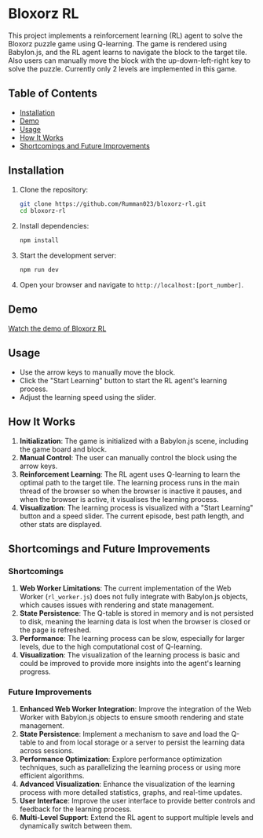 # Bloxorz RL

This project implements a reinforcement learning (RL) agent to solve the Bloxorz puzzle game using Q-learning. The game is rendered using Babylon.js, and the RL agent learns to navigate the block to the target tile. Also users can manually move the block with the up-down-left-right key to solve the puzzle. Currently only 2 levels are implemented in this game.

## Table of Contents


- [Installation](#installation)
- [Demo](#demo)
- [Usage](#usage)
- [How It Works](#how-it-works)
- [Shortcomings and Future Improvements](#shortcomings-and-future-improvements)

## Installation

1. Clone the repository:
    ```bash
    git clone https://github.com/Rumman023/bloxorz-rl.git
    cd bloxorz-rl
    ```

2. Install dependencies:
    ```bash
    npm install
    ```

3. Start the development server:
    ```bash
    npm run dev
    ```

4. Open your browser and navigate to `http://localhost:[port_number]`.

## Demo

[Watch the demo of Bloxorz RL](https://youtu.be/lmjoqOy7Xzs)


## Usage

- Use the arrow keys to manually move the block.
- Click the "Start Learning" button to start the RL agent's learning process.
- Adjust the learning speed using the slider.



## How It Works

1. **Initialization**: The game is initialized with a Babylon.js scene, including the game board and block.
2. **Manual Control**: The user can manually control the block using the arrow keys.
3. **Reinforcement Learning**: The RL agent uses Q-learning to learn the optimal path to the target tile. The learning process runs in the main thread of the browser so when the browser is inactive it pauses, and when the browser is active, it visualises the learning process.
4. **Visualization**: The learning process is visualized with a "Start Learning" button and a speed slider. The current episode, best path length, and other stats are displayed.

## Shortcomings and Future Improvements

### Shortcomings

1. **Web Worker Limitations**: The current implementation of the Web Worker (`rl_worker.js`) does not fully integrate with Babylon.js objects, which causes issues with rendering and state management.
2. **State Persistence**: The Q-table is stored in memory and is not persisted to disk, meaning the learning data is lost when the browser is closed or the page is refreshed.
3. **Performance**: The learning process can be slow, especially for larger levels, due to the high computational cost of Q-learning.
4. **Visualization**: The visualization of the learning process is basic and could be improved to provide more insights into the agent's learning progress.

### Future Improvements

1. **Enhanced Web Worker Integration**: Improve the integration of the Web Worker with Babylon.js objects to ensure smooth rendering and state management.
2. **State Persistence**: Implement a mechanism to save and load the Q-table to and from local storage or a server to persist the learning data across sessions.
3. **Performance Optimization**: Explore performance optimization techniques, such as parallelizing the learning process or using more efficient algorithms.
4. **Advanced Visualization**: Enhance the visualization of the learning process with more detailed statistics, graphs, and real-time updates.
5. **User Interface**: Improve the user interface to provide better controls and feedback for the learning process.
6. **Multi-Level Support**: Extend the RL agent to support multiple levels and dynamically switch between them.
